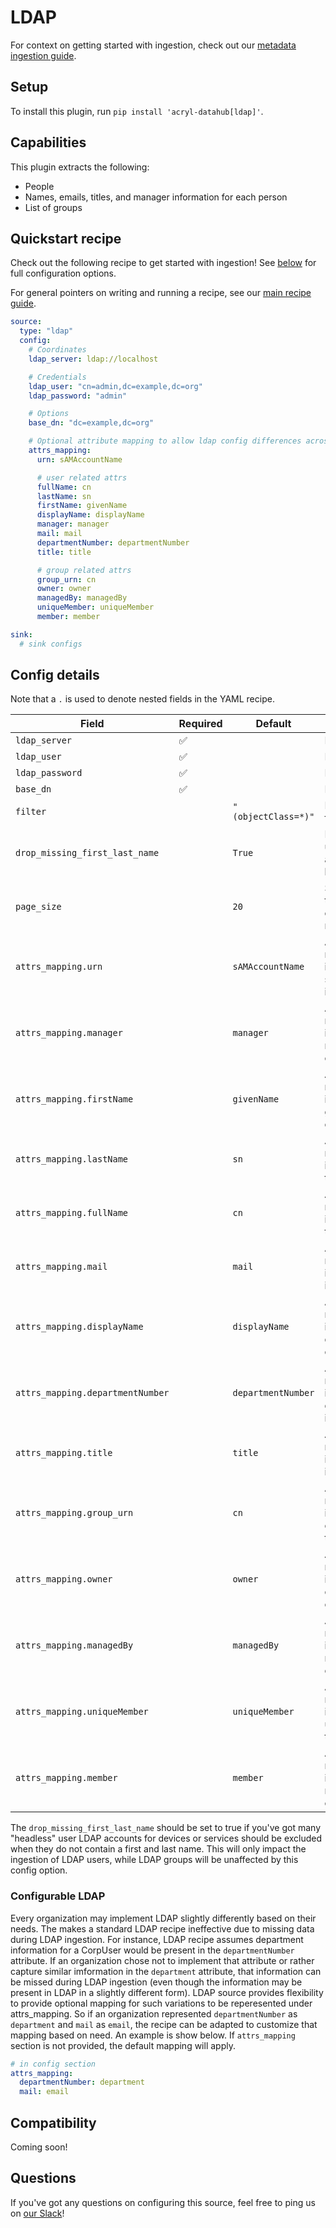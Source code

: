 # LDAP

For context on getting started with ingestion, check out our [metadata ingestion guide](../README.md).

## Setup

To install this plugin, run `pip install 'acryl-datahub[ldap]'`.

## Capabilities

This plugin extracts the following:

- People
- Names, emails, titles, and manager information for each person
- List of groups

## Quickstart recipe

Check out the following recipe to get started with ingestion! See [below](#config-details) for full configuration options.

For general pointers on writing and running a recipe, see our [main recipe guide](../README.md#recipes).

```yml
source:
  type: "ldap"
  config:
    # Coordinates
    ldap_server: ldap://localhost

    # Credentials
    ldap_user: "cn=admin,dc=example,dc=org"
    ldap_password: "admin"

    # Options
    base_dn: "dc=example,dc=org"

    # Optional attribute mapping to allow ldap config differences across orgs
    attrs_mapping:
      urn: sAMAccountName

      # user related attrs
      fullName: cn
      lastName: sn
      firstName: givenName
      displayName: displayName
      manager: manager
      mail: mail
      departmentNumber: departmentNumber
      title: title

      # group related attrs
      group_urn: cn
      owner: owner
      managedBy: managedBy
      uniqueMember: uniqueMember
      member: member

sink:
  # sink configs
```

## Config details

Note that a `.` is used to denote nested fields in the YAML recipe.

| Field                            | Required | Default             | Description                                                                                |
| -------------------------------- | -------- | ------------------- | ------------------------------------------------------------------------------------------ |
| `ldap_server`                    | ✅       |                     | LDAP server URL.                                                                           |
| `ldap_user`                      | ✅       |                     | LDAP user.                                                                                 |
| `ldap_password`                  | ✅       |                     | LDAP password.                                                                             |
| `base_dn`                        | ✅       |                     | LDAP DN.                                                                                   |
| `filter`                         |          | `"(objectClass=*)"` | LDAP extractor filter.                                                                     |
| `drop_missing_first_last_name`   |          | `True`              | If set to true, any users without first and last names will be dropped.                    |
| `page_size`                      |          | `20`                | Size of each page to fetch when extracting metadata.                                       |
| `attrs_mapping.urn`              |          | `sAMAccountName`    | Alternate attrs key representing same information as sAMAccountName in the organization.   |
| `attrs_mapping.manager`          |          | `manager`           | Alternate attrs key representing same information as manager in the organization.          |
| `attrs_mapping.firstName`        |          | `givenName`         | Alternate attrs key representing same information as givenName in the organization.        |
| `attrs_mapping.lastName`         |          | `sn`                | Alternate attrs key representing same information as sn in the organization.               |
| `attrs_mapping.fullName`         |          | `cn`                | Alternate attrs key representing same information as cn in the organization.               |
| `attrs_mapping.mail`             |          | `mail`              | Alternate attrs key representing same information as mail in the organization.             |
| `attrs_mapping.displayName`      |          | `displayName`       | Alternate attrs key representing same information as displayName in the organization.      |
| `attrs_mapping.departmentNumber` |          | `departmentNumber`  | Alternate attrs key representing same information as departmentNumber in the organization. |
| `attrs_mapping.title`            |          | `title`             | Alternate attrs key representing same information as title in the organization.            |
| `attrs_mapping.group_urn`        |          | `cn`                | Alternate attrs key representing same information as owner in the cn for the LDAP group.   |
| `attrs_mapping.owner`            |          | `owner`             | Alternate attrs key representing same information as owner in the organization.            |
| `attrs_mapping.managedBy`        |          | `managedBy`         | Alternate attrs key representing same information as managedBy in the organization.        |
| `attrs_mapping.uniqueMember`     |          | `uniqueMember`      | Alternate attrs key representing same information as uniqueMember in the organization.     |
| `attrs_mapping.member`           |          | `member`            | Alternate attrs key representing same information as member in the organization.           |

The `drop_missing_first_last_name` should be set to true if you've got many "headless" user LDAP accounts
for devices or services should be excluded when they do not contain a first and last name. This will only
impact the ingestion of LDAP users, while LDAP groups will be unaffected by this config option.

### Configurable LDAP

Every organization may implement LDAP slightly differently based on their needs. The makes a standard LDAP recipe ineffective due to missing data during LDAP ingestion. For instance, LDAP recipe assumes department information for a CorpUser would be present in the `departmentNumber` attribute. If an organization chose not to implement that attribute or rather capture similar imformation in the `department` attribute, that information can be missed during LDAP ingestion (even though the information may be present in LDAP in a slightly different form). LDAP source provides flexibility to provide optional mapping for such variations to be reperesented under attrs_mapping. So if an organization represented `departmentNumber` as `department` and `mail` as `email`, the recipe can be adapted to customize that mapping based on need. An example is show below. If `attrs_mapping` section is not provided, the default mapping will apply.

```yaml
# in config section
attrs_mapping:
  departmentNumber: department
  mail: email
```

## Compatibility

Coming soon!

## Questions

If you've got any questions on configuring this source, feel free to ping us on [our Slack](https://slack.datahubproject.io/)!
